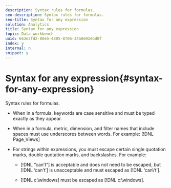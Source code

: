 ```yaml
---
description: Syntax rules for formulas.
seo-description: Syntax rules for formulas.
seo-title: Syntax for any expression
solution: Analytics
title: Syntax for any expression
topic: Data workbench
uuid: 663e3fd2-80e5-4805-8706-34a0e02ebd0f
index: y
internal: n
snippet: y
---
```


# Syntax for any expression{#syntax-for-any-expression}

Syntax rules for formulas.

* When in a formula, keywords are case sensitive and must be typed exactly as they appear. 
* When in a formula, metric, dimension, and filter names that include spaces must use underscores between words. For example: [!DNL Page_Views] 
* For strings within expressions, you must escape certain single quotation marks, double quotation marks, and backslashes. For example:

    * [!DNL “can’t”] is acceptable and does not need to be escaped, but [!DNL ‘can’t’] is unacceptable and must escaped as [!DNL ‘can\’t’]. 
    
    * [!DNL c:\windows] must be escaped as [!DNL c:\\windows].

